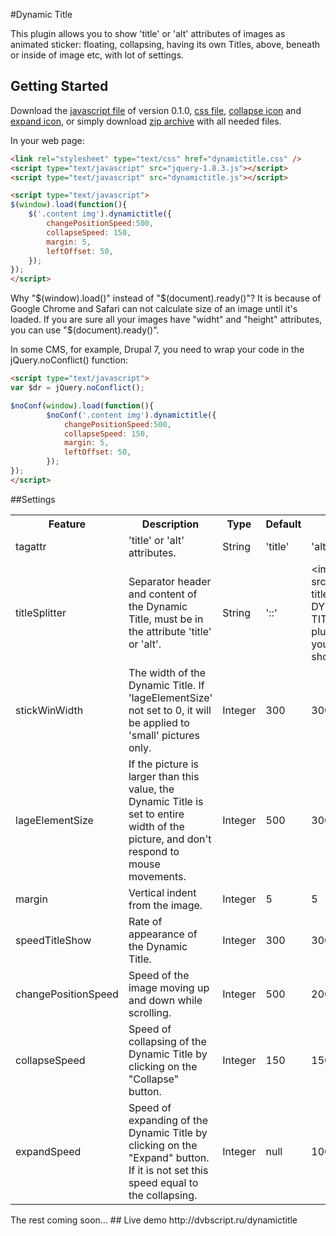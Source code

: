 #Dynamic Title

This plugin allows you to show 'title' or 'alt' attributes of images as animated sticker: floating, collapsing, having its own Titles, above, beneath or inside of image etc, with lot of settings.

## Getting Started
Download the [javascript file][js] of version 0.1.0, [css file][css], [collapse icon][ci] and [expand icon][ei], or simply download [zip archive][zip] with all needed files.

[js]: https://raw.github.com/dvbscript/dynamictitle/master/dynamictitle.js
[css]: https://raw.github.com/dvbscript/dynamictitle/master/dynamictitle.css
[ci]: https://raw.github.com/dvbscript/dynamictitle/master/top_right_collapse.png
[ei]: https://raw.github.com/dvbscript/dynamictitle/master/top_right_expand.png
[zip]: https://github.com/dvbscript/dynamictitle/archive/master.zip

In your web page:

```html
<link rel="stylesheet" type="text/css" href="dynamictitle.css" />
<script type="text/javascript" src="jquery-1.8.3.js"></script>
<script type="text/javascript" src="dynamictitle.js"></script>

<script type="text/javascript">
$(window).load(function(){  
    $('.content img').dynamictitle({
        changePositionSpeed:500,
        collapseSpeed: 150,
        margin: 5,
        leftOffset: 50,
    });
});
</script>
```
Why "$(window).load()" instead of "$(document).ready()"? It is because of Google Chrome and Safari can not calculate size of an image until it's loaded. If you are sure all your images have "widht" and "height" attributes, you can use "$(document).ready()".

In some CMS, for example, Drupal 7, you need to wrap your code in the jQuery.noConflict() function:
```html
<script type="text/javascript">
var $dr = jQuery.noConflict();

$noConf(window).load(function(){	
        $noConf('.content img').dynamictitle({
            changePositionSpeed:500,
            collapseSpeed: 150,
            margin: 5,
            leftOffset: 50,
        });
});  
</script>
```
##Settings

<table>
  <tr>
    <th>Feature</th>
    <th>Description</th>
    <th>Type</th>
    <th>Default</th>
    <th>Example</th>
  </tr>
  <tr>
    <td>tagattr</td>
    <td>'title' or 'alt' attributes.</td>
    <td>String</td>
    <td>'title'</td>
    <td>'alt'</td>
  </tr>
  <tr>
    <td>titleSplitter</td>
    <td>Separator header and content of the Dynamic Title, must be in the attribute 'title' or 'alt'.</td>
    <td>String</td>
    <td>'::'</td>
    <td>&lt;img src=&quot;demo.jpg&quot; title=&quot;PLUGIN DYNAMIC TITLE::This plugin allows you to show...&quot;/&gt;<br />
  </td>
  </tr>
  <tr>
    <td>stickWinWidth</td>
    <td>The width of the Dynamic Title. If 'lageElementSize' not set to 0, it will be applied to 'small' pictures only.</td>
    <td>Integer</td>
    <td>300</td>
    <td>300</td>
  </tr>
  <tr>
    <td>lageElementSize</td>
    <td>If the picture is larger than this value, the Dynamic Title is set to entire width of the picture, and don't respond to mouse movements.</td>
    <td>Integer</td>
    <td>500</td>
    <td>300</td>
  </tr>
  <tr>
    <td>margin</td>
    <td>Vertical indent from the image.</td>
    <td>Integer</td>
    <td>5</td>
    <td>5</td>
  </tr>
  <tr>
    <td>speedTitleShow</td>
    <td>Rate of appearance of the Dynamic Title.</td>
    <td>Integer</td>
    <td>300</td>
    <td>300</td>
  </tr>
  <tr>
    <td>changePositionSpeed</td>
    <td>Speed of the image moving up and down while scrolling.</td>
    <td>Integer</td>
    <td>500</td>
    <td>200</td>
  </tr>
  <tr>
    <td>collapseSpeed</td>
    <td>Speed of collapsing of the Dynamic Title by clicking on the "Collapse" button.</td>
    <td>Integer</td>
    <td>150</td>
    <td>150</td>
  </tr>
  <tr>
    <td>expandSpeed</td>
    <td>Speed of expanding of the Dynamic Title by clicking on the "Expand" button. If it is not set this speed equal to the collapsing.</td>
    <td>Integer</td>
    <td>null</td>
    <td>100</td>
  </tr>
</table>
The rest coming soon...
## Live demo
http://dvbscript.ru/dynamictitle
